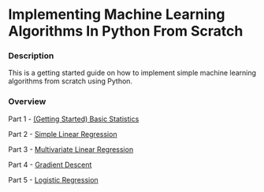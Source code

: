 # Implementing Machine Learning Algorithms In Python From Scratch

### Description
This is a getting started guide on how to implement simple machine learning algorithms from scratch using Python. 

### Overview  
Part 1 - [(Getting Started) Basic Statistics](https://github.com/emilgras/machine-learning-from-scratch/blob/master/notebooks/Part%201%20-%20Basic%20Statistics.md)  

Part 2 - [Simple Linear Regression](https://github.com/emilgras/machine-learning-from-scratch/blob/master/notebooks/Part%202%20-%20Simple%20Linear%20Regression.html)  

Part 3 - [Multivariate Linear Regression](https://github.com/emilgras/machine-learning-from-scratch/blob/master/notebooks/Part%203%20-%20Multivariate%20Linear%20Regression.md)    

Part 4 - [Gradient Descent](https://github.com/emilgras/machine-learning-from-scratch/blob/master/notebooks/Part%204%20-%20Gradient%20Descent.md)   

Part 5 - [Logistic Regression](https://github.com/emilgras/machine-learning-from-scratch/blob/master/notebooks/Part%205%20-%20Logistic%20Regression.md)   

